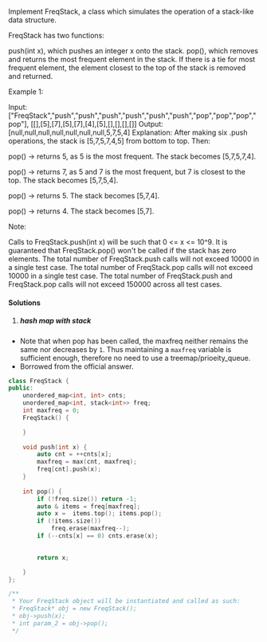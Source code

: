 Implement FreqStack, a class which simulates the operation of a stack-like data structure.

FreqStack has two functions:

push(int x), which pushes an integer x onto the stack.
pop(), which removes and returns the most frequent element in the stack.
If there is a tie for most frequent element, the element closest to the top of the stack is removed and returned.
 

Example 1:

Input: 
["FreqStack","push","push","push","push","push","push","pop","pop","pop","pop"],
[[],[5],[7],[5],[7],[4],[5],[],[],[],[]]
Output: [null,null,null,null,null,null,null,5,7,5,4]
Explanation:
After making six .push operations, the stack is [5,7,5,7,4,5] from bottom to top.  Then:

pop() -> returns 5, as 5 is the most frequent.
The stack becomes [5,7,5,7,4].

pop() -> returns 7, as 5 and 7 is the most frequent, but 7 is closest to the top.
The stack becomes [5,7,5,4].

pop() -> returns 5.
The stack becomes [5,7,4].

pop() -> returns 4.
The stack becomes [5,7].
 

Note:

Calls to FreqStack.push(int x) will be such that 0 <= x <= 10^9.
It is guaranteed that FreqStack.pop() won't be called if the stack has zero elements.
The total number of FreqStack.push calls will not exceed 10000 in a single test case.
The total number of FreqStack.pop calls will not exceed 10000 in a single test case.
The total number of FreqStack.push and FreqStack.pop calls will not exceed 150000 across all test cases.

#### Solutions

1. ##### hash map with stack

- Note that when pop has been called, the maxfreq neither remains the same nor decreases by `1`. Thus maintaining a `maxfreq` variable is sufficient enough, therefore no need to use a treemap/prioeity_queue.
- Borrowed from the official answer.

```cpp
class FreqStack {
public:
    unordered_map<int, int> cnts;
    unordered_map<int, stack<int>> freq;
    int maxfreq = 0;
    FreqStack() {

    }
    
    void push(int x) {
        auto cnt = ++cnts[x];
        maxfreq = max(cnt, maxfreq);
        freq[cnt].push(x);
    }
    
    int pop() {
        if (!freq.size()) return -1;
        auto & items = freq[maxfreq];
        auto x =  items.top(); items.pop();
        if (!items.size())
            freq.erase(maxfreq--);
        if (--cnts[x] == 0) cnts.erase(x);
        

        return x;

    }
};

/**
 * Your FreqStack object will be instantiated and called as such:
 * FreqStack* obj = new FreqStack();
 * obj->push(x);
 * int param_2 = obj->pop();
 */
```